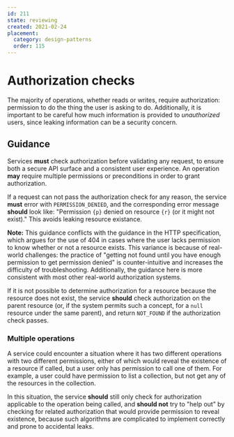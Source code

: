 ```yaml
---
id: 211
state: reviewing
created: 2021-02-24
placement:
  category: design-patterns
  order: 115
---
```


# Authorization checks

The majority of operations, whether reads or writes, require authorization:
permission to do the thing the user is asking to do. Additionally, it is
important to be careful how much information is provided to _unauthorized_
users, since leaking information can be a security concern.

## Guidance

Services **must** check authorization before validating any request, to ensure
both a secure API surface and a consistent user experience. An operation
**may** require multiple permissions or preconditions in order to grant
authorization.

If a request can not pass the authorization check for any reason, the service
**must** error with `PERMISSION_DENIED`, and the corresponding error message
**should** look like: "Permission `{p}` denied on resource `{r}` (or it might
not exist)." This avoids leaking resource existance.

**Note:** This guidance conflicts with the guidance in the HTTP specification,
which argues for the use of 404 in cases where the user lacks permission to
know whether or not a resource exists. This variance is because of real-world
challenges: the practice of "getting not found until you have enough permission
to get permission denied" is counter-intuitive and increases the difficulty of
troubleshooting. Additionally, the guidance here is more consistent with most
other real-world authorization systems.

If it is not possible to determine authorization for a resource because the
resource does not exist, the service **should** check authorization on the
parent resource (or, if the system permits such a concept, for a `null`
resource under the same parent), and return `NOT_FOUND` if the authorization
check passes.

### Multiple operations

A service could encounter a situation where it has two different operations
with two different permissions, either of which would reveal the existence of a
resource if called, but a user only has permission to call one of them. For
example, a user could have permission to list a collection, but not get any of
the resources in the collection.

In this situation, the service **should** still only check for authorization
applicable to the operation being called, and **should not** try to "help out"
by checking for related authorization that would provide permission to reveal
existence, because such algorithms are complicated to implement correctly and
prone to accidental leaks.
